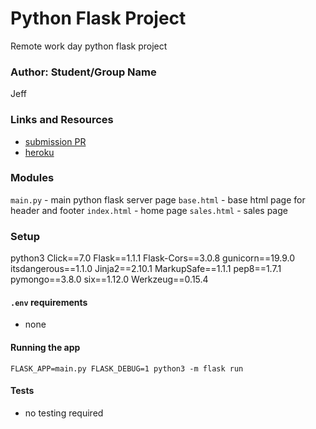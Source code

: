 # Python Flask Project
Remote work day python flask project

### Author: Student/Group Name
Jeff

### Links and Resources
* [submission PR](https://github.com/jeff-401-js/PythonFlaskProject/pull/1)
* [heroku](https://radiant-cliffs-18482.herokuapp.com/)


### Modules
`main.py` - main python flask server page
`base.html` - base html page for header and footer
`index.html` - home page
`sales.html` - sales page

### Setup
python3
Click==7.0
Flask==1.1.1
Flask-Cors==3.0.8
gunicorn==19.9.0
itsdangerous==1.1.0
Jinja2==2.10.1
MarkupSafe==1.1.1
pep8==1.7.1
pymongo==3.8.0
six==1.12.0
Werkzeug==0.15.4


#### `.env` requirements
* none

#### Running the app
`FLASK_APP=main.py FLASK_DEBUG=1 python3 -m flask run`
  
#### Tests
* no testing required